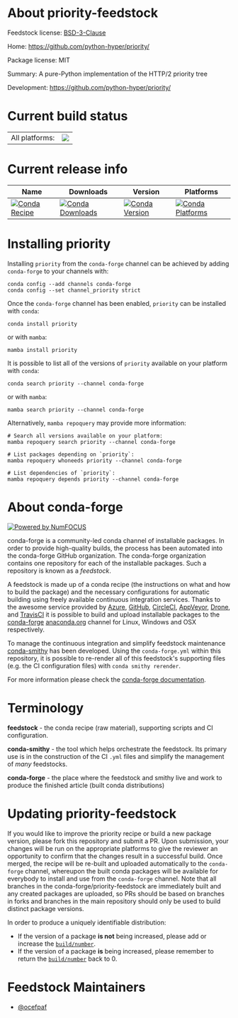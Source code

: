 About priority-feedstock
========================

Feedstock license: [BSD-3-Clause](https://github.com/conda-forge/priority-feedstock/blob/main/LICENSE.txt)

Home: https://github.com/python-hyper/priority/

Package license: MIT

Summary: A pure-Python implementation of the HTTP/2 priority tree

Development: https://github.com/python-hyper/priority/

Current build status
====================


<table><tr><td>All platforms:</td>
    <td>
      <a href="https://dev.azure.com/conda-forge/feedstock-builds/_build/latest?definitionId=5963&branchName=main">
        <img src="https://dev.azure.com/conda-forge/feedstock-builds/_apis/build/status/priority-feedstock?branchName=main">
      </a>
    </td>
  </tr>
</table>

Current release info
====================

| Name | Downloads | Version | Platforms |
| --- | --- | --- | --- |
| [![Conda Recipe](https://img.shields.io/badge/recipe-priority-green.svg)](https://anaconda.org/conda-forge/priority) | [![Conda Downloads](https://img.shields.io/conda/dn/conda-forge/priority.svg)](https://anaconda.org/conda-forge/priority) | [![Conda Version](https://img.shields.io/conda/vn/conda-forge/priority.svg)](https://anaconda.org/conda-forge/priority) | [![Conda Platforms](https://img.shields.io/conda/pn/conda-forge/priority.svg)](https://anaconda.org/conda-forge/priority) |

Installing priority
===================

Installing `priority` from the `conda-forge` channel can be achieved by adding `conda-forge` to your channels with:

```
conda config --add channels conda-forge
conda config --set channel_priority strict
```

Once the `conda-forge` channel has been enabled, `priority` can be installed with `conda`:

```
conda install priority
```

or with `mamba`:

```
mamba install priority
```

It is possible to list all of the versions of `priority` available on your platform with `conda`:

```
conda search priority --channel conda-forge
```

or with `mamba`:

```
mamba search priority --channel conda-forge
```

Alternatively, `mamba repoquery` may provide more information:

```
# Search all versions available on your platform:
mamba repoquery search priority --channel conda-forge

# List packages depending on `priority`:
mamba repoquery whoneeds priority --channel conda-forge

# List dependencies of `priority`:
mamba repoquery depends priority --channel conda-forge
```


About conda-forge
=================

[![Powered by
NumFOCUS](https://img.shields.io/badge/powered%20by-NumFOCUS-orange.svg?style=flat&colorA=E1523D&colorB=007D8A)](https://numfocus.org)

conda-forge is a community-led conda channel of installable packages.
In order to provide high-quality builds, the process has been automated into the
conda-forge GitHub organization. The conda-forge organization contains one repository
for each of the installable packages. Such a repository is known as a *feedstock*.

A feedstock is made up of a conda recipe (the instructions on what and how to build
the package) and the necessary configurations for automatic building using freely
available continuous integration services. Thanks to the awesome service provided by
[Azure](https://azure.microsoft.com/en-us/services/devops/), [GitHub](https://github.com/),
[CircleCI](https://circleci.com/), [AppVeyor](https://www.appveyor.com/),
[Drone](https://cloud.drone.io/welcome), and [TravisCI](https://travis-ci.com/)
it is possible to build and upload installable packages to the
[conda-forge](https://anaconda.org/conda-forge) [anaconda.org](https://anaconda.org/)
channel for Linux, Windows and OSX respectively.

To manage the continuous integration and simplify feedstock maintenance
[conda-smithy](https://github.com/conda-forge/conda-smithy) has been developed.
Using the ``conda-forge.yml`` within this repository, it is possible to re-render all of
this feedstock's supporting files (e.g. the CI configuration files) with ``conda smithy rerender``.

For more information please check the [conda-forge documentation](https://conda-forge.org/docs/).

Terminology
===========

**feedstock** - the conda recipe (raw material), supporting scripts and CI configuration.

**conda-smithy** - the tool which helps orchestrate the feedstock.
                   Its primary use is in the construction of the CI ``.yml`` files
                   and simplify the management of *many* feedstocks.

**conda-forge** - the place where the feedstock and smithy live and work to
                  produce the finished article (built conda distributions)


Updating priority-feedstock
===========================

If you would like to improve the priority recipe or build a new
package version, please fork this repository and submit a PR. Upon submission,
your changes will be run on the appropriate platforms to give the reviewer an
opportunity to confirm that the changes result in a successful build. Once
merged, the recipe will be re-built and uploaded automatically to the
`conda-forge` channel, whereupon the built conda packages will be available for
everybody to install and use from the `conda-forge` channel.
Note that all branches in the conda-forge/priority-feedstock are
immediately built and any created packages are uploaded, so PRs should be based
on branches in forks and branches in the main repository should only be used to
build distinct package versions.

In order to produce a uniquely identifiable distribution:
 * If the version of a package **is not** being increased, please add or increase
   the [``build/number``](https://docs.conda.io/projects/conda-build/en/latest/resources/define-metadata.html#build-number-and-string).
 * If the version of a package **is** being increased, please remember to return
   the [``build/number``](https://docs.conda.io/projects/conda-build/en/latest/resources/define-metadata.html#build-number-and-string)
   back to 0.

Feedstock Maintainers
=====================

* [@ocefpaf](https://github.com/ocefpaf/)

